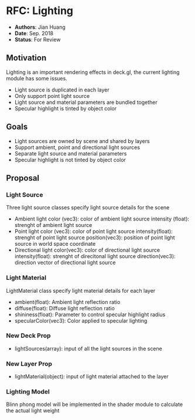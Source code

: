 # RFC: Lighting

* **Authors**: Jian Huang
* **Date**: Sep. 2018
* **Status**: For Review

## Motivation

Lighting is an important rendering effects in deck.gl, the current lighting module has some issues.
* Light source is duplicated in each layer
* Only support point light source
* Light source and material parameters are bundled together
* Specular highlight is tinted by object color

## Goals
* Light sources are owned by scene and shared by layers
* Support ambient, point and directional light sources
* Separate light source and material parameters
* Specular highlight is not tinted by object color

## Proposal

### Light Source
Three light source classes specify light source details for the scene
* Ambient light
color (vec3): color of ambient light source
intensity (float): strenght of ambient light source
* Point light
color (vec3): color of point light source
intensity(float): strenght of point light source
position(vec3): position of point light source in world space coordinate
* Directional light
color(vec3): color of directional light source
intensity(float): strenght of direcitonal light source
direction(vec3): direction vector of directional light source

### Light Material
LightMaterial class specify light material details for each layer
* ambient(float): Ambient light reflection ratio
* diffuse(float): Diffuse light reflection ratio
* shininess(float): Parameter to control specular highlight radius
* specularColor(vec3): Color applied to specular lighting

### New Deck Prop
* lightSources(array): input of all the light sources in the scene

### New Layer Prop
* lightMaterial(object): input of light material attached to the layer

### Lighting Model
Blinn phong model will be implemented in the shader module to calculate the actual light weight
